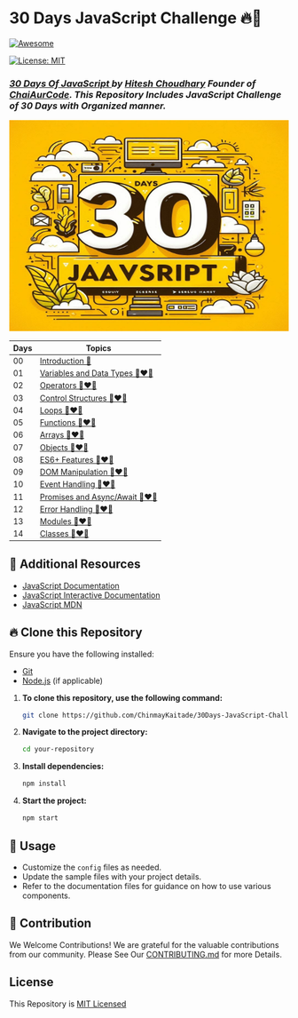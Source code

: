 # 30 Days JavaScript Challenge 🔥🚀

[![Awesome](https://awesome.re/badge.svg)](https://awesome.re)

[![License: MIT](https://img.shields.io/badge/License-MIT-yellow.svg)](./LICENSE)

### _[30 Days Of JavaScript ](https://courses.chaicode.com/learn/batch/30-days-of-Javascript-challenge) by [Hitesh Choudhary](https://www.linkedin.com/in/hiteshchoudhary/) Founder of [ChaiAurCode](https://courses.chaicode.com/learn). This Repository Includes JavaScript Challenge of 30 Days with Organized manner._

<img src="./30Days of JavaScript Cover.jpg" height="380px" width="610px"/>

| Days | Topics                                                             |
| ---- | ------------------------------------------------------------------ |
| 00   | [Introduction 📑](./README.md)                                     |
| 01   | [Variables and Data Types 🍵❤️‍🔥](./Day-01_Variables_and_Data_Types) |
| 02   | [Operators 🍵❤️‍🔥](./Day-02_Operators)                               |
| 03   | [Control Structures 🍵❤️‍🔥](./Day-03_Control_Structures)             |
| 04   | [Loops 🍵❤️‍🔥](./Day-04_Loops)                                       |
| 05   | [Functions 🍵❤️‍🔥](./Day-05_Functions)                               |
| 06   | [Arrays 🍵❤️‍🔥](./Day-06_Arrays)                                     |
| 07   | [Objects 🍵❤️‍🔥](./Day-07_Objects)                                   |
| 08   | [ES6+ Features 🍵❤️‍🔥](./Day-08_ES6+_Features)                       |
| 09   | [DOM Manipulation 🍵❤️‍🔥](./Day-09_DOM_Manipulation)                 |
| 10   | [Event Handling 🍵❤️‍🔥](./Day-10_Event_Handling)                     |
| 11   | [Promises and Async/Await 🍵❤️‍🔥](./Day-11_Promises_and_Async_Await) |
| 12   | [Error Handling 🍵❤️‍🔥](./Day-12_Error_Handling)                     |
| 13   | [Modules 🍵❤️‍🔥](./Day-13_Modules)                                   |
| 14   | [Classes 🍵❤️‍🔥](./Day-14_Classes)                                   |

## 📖 Additional Resources

- [JavaScript Documentation](https://www.javascript.com/)
- [JavaScript Interactive Documentation](https://www.learn-js.org/)
- [JavaScript MDN](https://developer.mozilla.org/en-US/docs/Web/JavaScript)

## 🔥 Clone this Repository

Ensure you have the following installed:

- [Git](https://git-scm.com/)
- [Node.js](https://nodejs.org/) (if applicable)

1. **To clone this repository, use the following command:**

   ```bash
   git clone https://github.com/ChinmayKaitade/30Days-JavaScript-Challenge.git
   ```

2. **Navigate to the project directory:**

   ```bash
   cd your-repository
   ```

3. **Install dependencies:**

   ```bash
   npm install
   ```

4. **Start the project:**

   ```bash
   npm start
   ```

## 📖 Usage

- Customize the `config` files as needed.
- Update the sample files with your project details.
- Refer to the documentation files for guidance on how to use various components.

## 💼 Contribution

We Welcome Contributions! We are grateful for the valuable contributions from our community. Please See Our [CONTRIBUTING.md](CONTRIBUTING.md) for more Details.

## License

This Repository is [MIT Licensed](./LICENSE)

